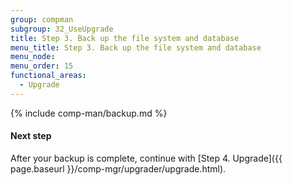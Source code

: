 ```yaml
---
group: compman
subgroup: 32_UseUpgrade
title: Step 3. Back up the file system and database
menu_title: Step 3. Back up the file system and database
menu_node:
menu_order: 15
functional_areas:
  - Upgrade
---
```


{% include comp-man/backup.md %}

#### Next step

After your backup is complete, continue with [Step 4. Upgrade]({{ page.baseurl }}/comp-mgr/upgrader/upgrade.html).

